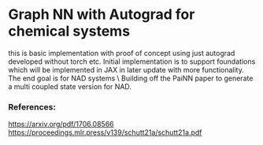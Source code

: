 
# Graph NN with Autograd for chemical systems

this is basic implementation with proof of concept using just autograd developed without torch etc. Initial implementation is to support foundations which will be implemented in JAX in later update with more functionality. The end goal is for NAD systems
\\
Building off the PaiNN paper to generate a multi coupled state version for NAD.

### References:
https://arxiv.org/pdf/1706.08566
https://proceedings.mlr.press/v139/schutt21a/schutt21a.pdf

